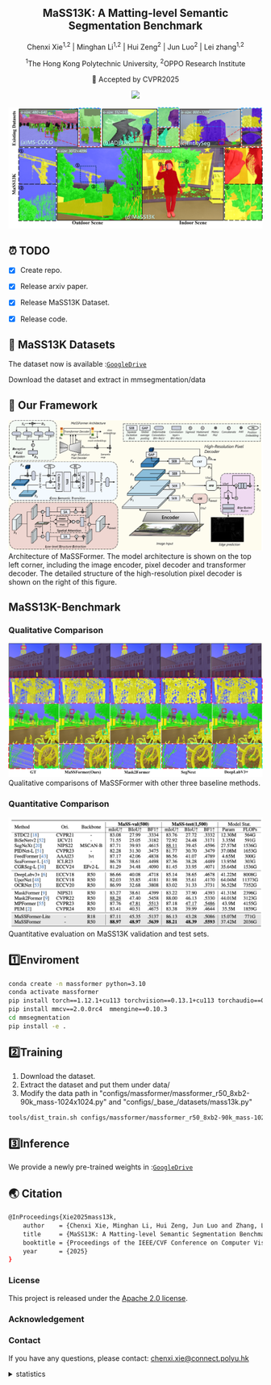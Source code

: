
<div align="center">
<h2>MaSS13K: A Matting-level Semantic Segmentation Benchmark</h2>



Chenxi Xie<sup>1,2</sup>
| Minghan Li<sup>1,2</sup> | 
Hui Zeng<sup>2</sup> | 
Jun Luo<sup>2</sup> | 
Lei zhang<sup>1,2</sup> 

<sup>1</sup>The Hong Kong Polytechnic University, <sup>2</sup>OPPO Research Institute

🚩 Accepted by CVPR2025

<a href='https://arxiv.org/abs/2503.18364'><img src='https://img.shields.io/badge/Paper-Arxiv-red'></a>

</div>

![MaSS13K Dataset](fig/mas13k.png)
## ⏰ TODO
- [x] Create repo.
- [x] Release arxiv paper.
- [x] Release MaSS13K Dataset.
- [x] Release code.




## 🌟 MaSS13K Datasets
The dataset now is available :[`GoogleDrive`](https://drive.google.com/drive/folders/1NooQARLS4epj6GTsf_6hzphl1APUdW7t?usp=sharing)

Download the dataset and extract in mmsegmentation/data


## 🌟 Our Framework

![MaSSFormer](fig/Framework.png)
Architecture of MaSSFormer. The model architecture is shown on the top left corner, including the image encoder, pixel decoder and transformer decoder. The detailed structure of the high-resolution pixel decoder is shown on the right of this figure.

## MaSS13K-Benchmark


### Qualitative Comparison
![Visual Comparison](fig/VisualComp.png)
Qualitative comparisons of MaSSFormer with other three baseline methods.

### Quantitative Comparison

![Mass13K-Benchmark](fig/QuantitativeComp.png)
Quantitative evaluation on MaSS13K validation and test sets.

## 1️⃣Enviroment

``` bash
conda create -n massformer python=3.10
conda activate massformer
pip install torch==1.12.1+cu113 torchvision==0.13.1+cu113 torchaudio==0.12.1 --extra-index-url https://download.pytorch.org/whl/cu113
pip install mmcv==2.0.0rc4  mmengine==0.10.3  
cd mmsegmentation
pip install -e .
```
## 2️⃣Training
1. Download the dataset.  
2. Extract the dataset and put them under data/
3. Modify the data path in "configs/massformer/massformer_r50_8xb2-90k_mass-1024x1024.py" and "configs/\_base_/datasets/mass13k.py"
```bash
tools/dist_train.sh configs/massformer/massformer_r50_8xb2-90k_mass-1024x1024.py 4
```
## 3️⃣Inference

We provide a newly pre-trained weights in :[`GoogleDrive`](https://drive.google.com/drive/folders/1NooQARLS4epj6GTsf_6hzphl1APUdW7t?usp=sharing)

## 🌏 Citation

```bash
@InProceedings{Xie2025mass13k,
    author    = {Chenxi Xie, Minghan Li, Hui Zeng, Jun Luo and Zhang, Lei},
    title     = {MaSS13K: A Matting-level Semantic Segmentation Benchmark},
    booktitle = {Proceedings of the IEEE/CVF Conference on Computer Vision and Pattern Recognition (CVPR)},
    year      = {2025}
}
```


### License
This project is released under the [Apache 2.0 license](LICENSE).

### Acknowledgement

### Contact
If you have any questions, please contact: chenxi.xie@connect.polyu.hk


<details>
<summary>statistics</summary>

![visitors](https://visitor-badge.laobi.icu/badge?page_id=xiechenxi99.MaSS13K)

</details>
